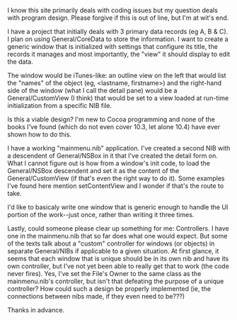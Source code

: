 I know this site primarily deals with coding issues but my question deals with program design. Please forgive if this is out of line, but I'm at wit's end.

I have a project that initially deals with 3 primary data records (eg A, B & C). I plan on using General/CoreData to store the information. I want to create a generic window that is initialized with settings that configure its title, the records it manages and most importantly, the "view" it should display to edit the data.

The window would be iTunes-like: an outline view on the left that would list the "names" of the object (eg, <lastname, firstname>) and the right-hand side of the window (what I call the detail pane) would be a General/CustomView (I think) that would be set to a view loaded at run-time initialization from a specific NIB file. 

Is this a viable design? I'm new to Cocoa programming and none of the books I've found (which do not even cover 10.3, let alone 10.4) have ever shown how to do this.

I have a working "mainmenu.nib" application. I've created a second NIB with a descendent of General/NSBox in it that I've created the detail form on. What I cannot figure out is how from a window's init code, to load the General/NSBox descendent and set it as the content of the General/CustomView (if that's even the right way to do it). Some examples I've found here mention setContentView and I wonder if that's the route to take.

I'd like to basicaly write one window that is generic enough to handle the UI portion of the work--just once, rather than writing it three times.

Lastly, could someone please clear up something for me: Controllers. I have one in the mainmenu.nib that so far does what one would expect. But some of the texts talk about a "custom" controller for windows (or objects) in separate General/NIBs if applicable to a given situation. At first glance, it seems that each window that is unique should be in its own nib and have its own controller, but I've not yet been able to really get that to work (the code never fires). Yes, I've set the File's Owner to the same class as the mainmenu.nib's controller, but isn't that defeating the purpose of a unique controller? How could such a design be properly implemented (ie, the connections between nibs made, if they even need to be???)

Thanks in advance.